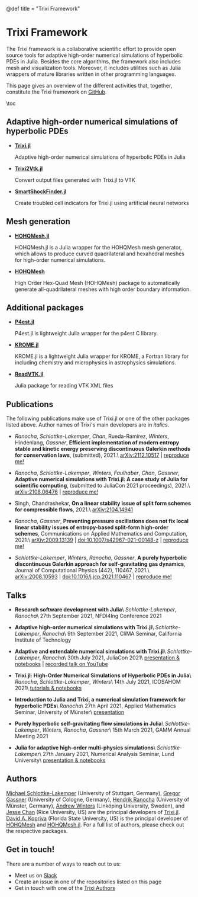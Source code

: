 @def title = "Trixi Framework"

# Trixi Framework

The Trixi framework is a collaborative scientific effort to provide
open source tools for adaptive high-order numerical simulations of 
hyperbolic PDEs in Julia. Besides the core algorithms, the framework
also includes mesh and visualization tools. Moreover, it includes
utilities such as Julia wrappers of mature libraries written in 
other programming languages.

This page gives an overview of the different activities that, together,
constitute the Trixi framework on [GitHub](https://github.com/orgs/trixi-framework).

\toc


## Adaptive high-order numerical simulations of hyperbolic PDEs
* [**Trixi.jl**](https://github.com/trixi-framework/Trixi.jl)

  Adaptive high-order numerical simulations of hyperbolic PDEs in Julia

* [**Trixi2Vtk.jl**](https://github.com/trixi-framework/Trixi2Vtk.jl)

  Convert output files generated with Trixi.jl to VTK

* [**SmartShockFinder.jl**](https://github.com/trixi-framework/SmartShockFinder.jl)

  Create troubled cell indicators for Trixi.jl using artificial neural networks

## Mesh generation
* [**HOHQMesh.jl**](https://github.com/trixi-framework/HOHQMesh.jl)

  HOHQMesh.jl is a Julia wrapper for the HOHQMesh mesh generator, which allows to
  produce curved quadrilateral and hexahedral meshes for high-order numerical
  simulations.

* [**HOHQMesh**](https://github.com/trixi-framework/HOHQMesh)

  High Order Hex-Quad Mesh (HOHQMesh) package to automatically generate
  all-quadrilateral meshes with high order boundary information.

## Additional packages
* [**P4est.jl**](https://github.com/trixi-framework/P4est.jl)

  P4est.jl is lightweight Julia wrapper for the p4est C library.

* [**KROME.jl**](https://github.com/trixi-framework/KROME.jl)

  KROME.jl is a lightweight Julia wrapper for KROME, a Fortran library for including
  chemistry and microphysics in astrophysics simulations.

* [**ReadVTK.jl**](https://github.com/trixi-framework/ReadVTK.jl)

  Julia package for reading VTK XML files

## Publications
The following publications make use of Trixi.jl or one of the other packages
listed above. Author names of Trixi's main developers are in *italics*.

* *Ranocha*, *Schlottke-Lakemper*, *Chan*, Rueda-Ramírez, *Winters*, Hindenlang, *Gassner*,
  **Efficient implementation of modern entropy stable and kinetic energy
  preserving discontinuous Galerkin methods for conservation laws**, (submitted), 
  2021.\\
  [arXiv:2112.10517](https://arxiv.org/abs/2112.10517) |
  [reproduce me!](https://github.com/trixi-framework/paper-2021-EC_performance)

* *Ranocha*, *Schlottke-Lakemper*, *Winters*, *Faulhaber*, *Chan*, *Gassner*,
  **Adaptive numerical simulations with Trixi.jl: A case study of Julia for
  scientific computing**, (submitted to JuliaCon 2021 proceedings), 2021.\\
  [arXiv:2108.06476](https://arxiv.org/abs/2108.06476) |
  [reproduce me!](https://github.com/trixi-framework/paper-2021-juliacon)

* Singh, Chandrashekar, **On a linear stability issue of split form schemes for
  compressible flows**, 2021.\\
  [arXiv:2104.14941](https://arxiv.org/abs/2104.14941)

* *Ranocha*, *Gassner*, **Preventing pressure oscillations does not fix local
  linear stability issues of entropy-based split-form high-order schemes**,
  Communications on Applied Mathematics and Computation, 2021.\\
  [arXiv:2009.13139](https://arxiv.org/abs/2009.13139) |
  [doi:10.1007/s42967-021-00148-z](https://doi.org/10.1007/s42967-021-00148-z) |
  [reproduce me!](https://github.com/trixi-framework/paper-EC-KEP-PEP)

* *Schlottke-Lakemper*, *Winters*, *Ranocha*, *Gassner*,
  **A purely hyperbolic discontinuous Galerkin approach for self-gravitating
  gas dynamics**, Journal of Computational Physics (442), 110467, 2021.\\
  [arXiv:2008.10593](https://arxiv.org/abs/2008.10593) | 
  [doi:10.1016/j.jcp.2021.110467](https://doi.org/10.1016/j.jcp.2021.110467) |
  [reproduce me!](https://github.com/trixi-framework/paper-self-gravitating-gas-dynamics)


## Talks

* **Research software development with Julia**\\
  *Schlottke-Lakemper*, *Ranocha*\\
  27th September 2021, NFDI4Ing Conference 2021

* **Adaptive high-order numerical simulations with Trixi.jl**\\
  *Schlottke-Lakemper*, *Ranocha*\\
  9th September 2021, CliMA Seminar, California Institute of Technology

* **Adaptive and extendable numerical simulations with Trixi.jl**\\
  *Schlottke-Lakemper*, *Ranocha*\\
  30th July 2021, JuliaCon 2021\\
  [presentation & notebooks](https://github.com/trixi-framework/talk-2021-juliacon) |
  [recorded talk on YouTube](https://www.youtube.com/watch?v=hoViWRAhCBE)

* **Trixi.jl: High-Order Numerical Simulations of Hyperbolic PDEs in Julia**\\
  *Ranocha*, *Schlottke-Lakemper*, *Winters*\\
  14th July 2021, ICOSAHOM 2021\\
  [tutorials & notebooks](https://github.com/trixi-framework/tutorial-2021-icosahom)

* **Introduction to Julia and Trixi, a numerical simulation framework for hyperbolic PDEs**\\
  *Ranocha*\\
  27th April 2021, Applied Mathematics Seminar, University of Münster\\
  [presentation](https://github.com/trixi-framework/talk-2021-Introduction_to_Julia_and_Trixi)

* **Purely hyperbolic self-gravitating flow simulations in Julia**\\
  *Schlottke-Lakemper*, *Winters*, *Ranocha*, *Gassner*\\
  15th March 2021, GAMM Annual Meeting 2021

* **Julia for adaptive high-order multi-physics simulations**\\
  *Schlottke-Lakemper*\\
  27th January 2021, Numerical Analysis Seminar, Lund University\\
  [presentation & notebooks](https://github.com/trixi-framework/talk-2021-julia-adaptive-multi-physics-simulations)


## Authors
[Michael Schlottke-Lakemper](https://www.hlrs.de/people/schlottke-lakemper)
(University of Stuttgart, Germany),
[Gregor Gassner](https://www.mi.uni-koeln.de/NumSim/gregor-gassner) (University of Cologne,
Germany),
[Hendrik Ranocha](https://ranocha.de/) (University of Münster, Germany),
[Andrew Winters](https://liu.se/en/employee/andwi94) (Linköping University, Sweden), and
[Jesse Chan](https://jlchan.github.io/) (Rice University, US) are the
principal developers of
[Trixi.jl](https://github.com/trixi-framework/Trixi.jl).
[David A. Kopriva](https://www.math.fsu.edu/~kopriva/) (Florida State University,
US) is the principal developer of [HOHQMesh](https://github.com/trixi-framework/HOHQMesh)
and [HOHQMesh.jl](https://github.com/trixi-framework/HOHQMesh.jl).
For a full list of authors, please check out the respective packages.


## Get in touch!

There are a number of ways to reach out to us:
* Meet us on [Slack](https://join.slack.com/t/trixi-framework/shared_invite/zt-sgkc6ppw-6OXJqZAD5SPjBYqLd8MU~g)
* Create an issue in one of the repositories listed on this page
* Get in touch with one of the [Trixi Authors](https://github.com/trixi-framework/Trixi.jl/blob/main/AUTHORS.md)

